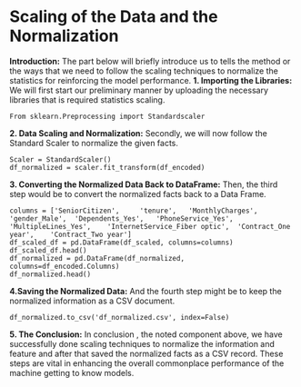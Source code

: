 # Scaling of the Data and the Normalization
**Introduction:**
The part below will briefly introduce us to tells the method or the ways that we need to follow the scaling techniques to normalize the statistics for reinforcing the model performance.
**1. Importing the Libraries:**
We will first start our preliminary manner by uploading the necessary libraries that is required statistics scaling.
```
From sklearn.Preprocessing import Standardscaler
```
**2. Data Scaling and Normalization:**
Secondly, we will now follow the Standard Scaler to normalize the given facts.
```
Scaler = StandardScaler()
df_normalized = scaler.fit_transform(df_encoded)
```
**3. Converting the Normalized Data Back to DataFrame:**
Then, the third step would be to convert the normalized facts back to a Data Frame.
```
columns = ['SeniorCitizen', 	'tenure', 	'MonthlyCharges', 	'gender_Male', 	'Dependents_Yes', 	'PhoneService_Yes', 'MultipleLines_Yes', 	'InternetService_Fiber optic', 	'Contract_One year', 	'Contract_Two year']
df_scaled_df = pd.DataFrame(df_scaled, columns=columns)
df_scaled_df.head()
df_normalized = pd.DataFrame(df_normalized, columns=df_encoded.Columns)
df_normalized.head()
```

**4.Saving the Normalized Data:**
And the fourth step might be to keep the normalized information as a CSV document.
```
df_normalized.to_csv('df_normalized.csv', index=False)
```
**5. The Conclusion:**
In conclusion , the noted component above, we have successfully done scaling techniques to
normalize the information and feature and after that saved the normalized facts as a CSV
record. These steps are vital in enhancing the overall commonplace performance of the
machine getting to know models.
